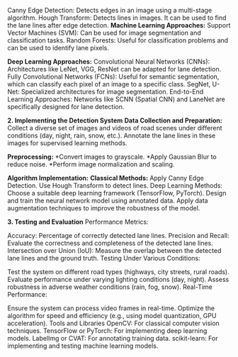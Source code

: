 
Canny Edge Detection: Detects edges in an image using a multi-stage algorithm.
Hough Transform: Detects lines in images. It can be used to find the lane lines after edge detection.
**Machine Learning Approaches:**
Support Vector Machines (SVM): Can be used for image segmentation and classification tasks.
Random Forests: Useful for classification problems and can be used to identify lane pixels.

**Deep Learning Approaches:**
Convolutional Neural Networks (CNNs): Architectures like LeNet, VGG, ResNet can be adapted for lane detection.
Fully Convolutional Networks (FCNs): Useful for semantic segmentation, which can classify each pixel of an image to a specific class.
SegNet, U-Net: Specialized architectures for image segmentation.
End-to-End Learning Approaches: Networks like SCNN (Spatial CNN) and LaneNet are specifically designed for lane detection.


**2. Implementing the Detection System**
**Data Collection and Preparation:**
Collect a diverse set of images and videos of road scenes under different conditions (day, night, rain, snow, etc.).
Annotate the lane lines in these images for supervised learning methods.

**Preprocessing:**
*Convert images to grayscale.
*Apply Gaussian Blur to reduce noise.
*Perform image normalization and scaling.

**Algorithm Implementation:**
**Classical Methods:**
Apply Canny Edge Detection.
Use Hough Transform to detect lines.
Deep Learning Methods:
Choose a suitable deep learning framework (TensorFlow, PyTorch).
Design and train the neural network model using annotated data.
Apply data augmentation techniques to improve the robustness of the model.

**3. Testing and Evaluation**
Performance Metrics:

Accuracy: Percentage of correctly detected lane lines.
Precision and Recall: Evaluate the correctness and completeness of the detected lane lines.
Intersection over Union (IoU): Measure the overlap between the detected lane lines and the ground truth.
Testing Under Various Conditions:

Test the system on different road types (highways, city streets, rural roads).
Evaluate performance under varying lighting conditions (day, night).
Assess robustness in adverse weather conditions (rain, fog, snow).
Real-Time Performance:

Ensure the system can process video frames in real-time.
Optimize the algorithm for speed and efficiency (e.g., using model quantization, GPU acceleration).
Tools and Libraries
OpenCV: For classical computer vision techniques.
TensorFlow or PyTorch: For implementing deep learning models.
LabelImg or CVAT: For annotating training data.
scikit-learn: For implementing and testing machine learning models.
